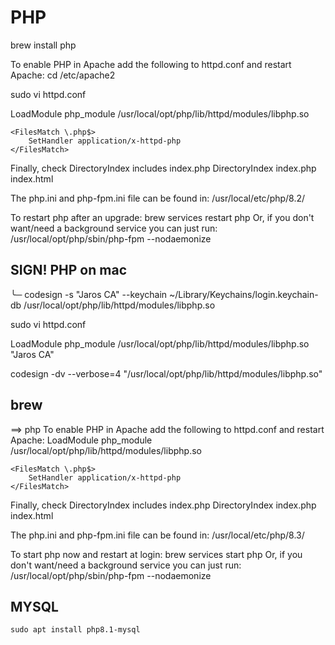 # PHP


brew install php





To enable PHP in Apache add the following to httpd.conf and restart Apache:
cd /etc/apache2

sudo vi httpd.conf

LoadModule php_module /usr/local/opt/php/lib/httpd/modules/libphp.so

    <FilesMatch \.php$>
        SetHandler application/x-httpd-php
    </FilesMatch>

Finally, check DirectoryIndex includes index.php
DirectoryIndex index.php index.html

The php.ini and php-fpm.ini file can be found in:
/usr/local/etc/php/8.2/

To restart php after an upgrade:
brew services restart php
Or, if you don't want/need a background service you can just run:
/usr/local/opt/php/sbin/php-fpm --nodaemonize



## SIGN! PHP on mac



╰─ codesign -s "Jaros CA"  --keychain ~/Library/Keychains/login.keychain-db  /usr/local/opt/php/lib/httpd/modules/libphp.so


sudo vi httpd.conf

LoadModule php_module /usr/local/opt/php/lib/httpd/modules/libphp.so "Jaros CA"


codesign -dv --verbose=4 "/usr/local/opt/php/lib/httpd/modules/libphp.so"



## brew

==> php
To enable PHP in Apache add the following to httpd.conf and restart Apache:
LoadModule php_module /usr/local/opt/php/lib/httpd/modules/libphp.so

    <FilesMatch \.php$>
        SetHandler application/x-httpd-php
    </FilesMatch>

Finally, check DirectoryIndex includes index.php
DirectoryIndex index.php index.html

The php.ini and php-fpm.ini file can be found in:
/usr/local/etc/php/8.3/

To start php now and restart at login:
brew services start php
Or, if you don't want/need a background service you can just run:
/usr/local/opt/php/sbin/php-fpm --nodaemonize


## MYSQL 

```shell
sudo apt install php8.1-mysql
```